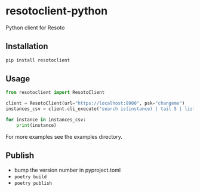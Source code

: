 # resotoclient-python
Python client for Resoto

## Installation

```bash
pip install resotoclient
```

## Usage

```python
from resotoclient import ResotoClient

client = ResotoClient(url="https://localhost:8900", psk="changeme")
instances_csv = client.cli_execute("search is(instance) | tail 5 | list --csv")

for instance in instances_csv:
    print(instance)
```

For more examples see the examples directory.

## Publish

- bump the version number in pyproject.toml
- `poetry build`
- `poetry publish`
